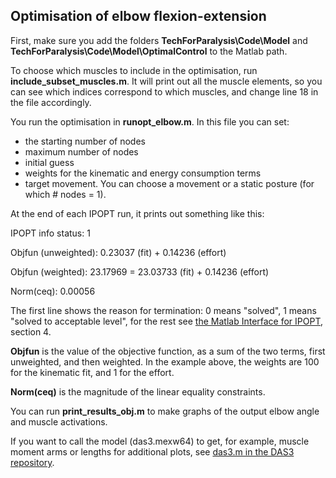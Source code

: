 ## Optimisation of elbow flexion-extension

First, make sure you add the folders **TechForParalysis\Code\Model** and **TechForParalysis\Code\Model\OptimalControl** to the Matlab path.

To choose which muscles to include in the optimisation, run **include_subset_muscles.m**. It will print out all the muscle elements, so you can see which indices correspond to which muscles, and change line 18 in the file accordingly.

You run the optimisation in **runopt_elbow.m**. In this file you can set:

- the starting number of nodes
- maximum number of nodes
- initial guess
- weights for the kinematic and energy consumption terms
- target movement. You can choose a movement or a static posture (for which # nodes = 1).

At the end of each IPOPT run, it prints out something like this:

IPOPT info status: 1

Objfun (unweighted):   0.23037 (fit) +   0.14236 (effort)

Objfun (weighted):  23.17969 =  23.03733 (fit) +   0.14236 (effort)

Norm(ceq):   0.00056

The first line shows the reason for termination: 0 means "solved", 1 means "solved to acceptable level", for the rest see [the Matlab Interface for IPOPT](https://ethz.ch/content/dam/ethz/special-interest/mavt/dynamic-systems-n-control/idsc-dam/Research_Onder/Downloads/IPOPT/IPOPT_MatlabInterface_V0p1.pdf), section 4.

**Objfun** is the value of the objective function, as a sum of the two terms, first unweighted, and then weighted. In the example above, the weights are 100 for the kinematic fit, and 1 for the effort.

**Norm(ceq)** is the magnitude of the linear equality constraints.

You can run **print_results_obj.m** to make graphs of the output elbow angle and muscle activations.

If you want to call the model (das3.mexw64) to get, for example, muscle moment arms or lengths for additional plots, see [das3.m in the DAS3 repository](https://github.com/dasproject/DAS3/blob/master/model/das3.m).
